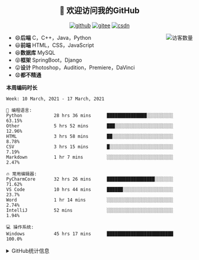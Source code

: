 <h2 align="center">👋 欢迎访问我的GitHub</h2>
<p align="center">
  <a href="https://github.com/eternidad33"><img src="https://img.shields.io/badge/GitHub-ff79c6" alt="github"></a>
  <a href="https://gitee.com/eternidad33"><img src="https://img.shields.io/badge/Gitee-fe7300" alt="gitee"></a>
  <a href="https://blog.csdn.net/qq_42907802"><img src="https://img.shields.io/badge/CSDN-cf000e" alt="csdn"></a>
</p>

<img align='right' src="https://profile-counter.glitch.me/eternidad33/count.svg" alt="访客数量"/>

- 😄**后端** C，C++，Java，Python
- 😃**前端** HTML，CSS，JavaScript
- 😆**数据库** MySQL
- 😝**框架** SpringBoot，Django
- 😛**设计** Photoshop，Audition，Premiere，DaVinci
- 😧**都不精通**

**本周编码时长**

<!--START_SECTION:waka-->
```text
Week: 10 March, 2021 - 17 March, 2021

💬 编程语言: 
Python            28 hrs 36 mins      ███████████████░░░░░░░░░░   63.15% 
Other             5 hrs 52 mins       ███░░░░░░░░░░░░░░░░░░░░░░   12.96% 
HTML              3 hrs 58 mins       ██░░░░░░░░░░░░░░░░░░░░░░░   8.78% 
CSV               3 hrs 15 mins       █░░░░░░░░░░░░░░░░░░░░░░░░   7.19% 
Markdown          1 hr 7 mins         ░░░░░░░░░░░░░░░░░░░░░░░░░   2.47%

🔥 常用编辑器: 
PyCharmCore       32 hrs 26 mins      ██████████████████░░░░░░░   71.62% 
VS Code           10 hrs 44 mins      ██████░░░░░░░░░░░░░░░░░░░   23.7% 
Word              1 hr 14 mins        ░░░░░░░░░░░░░░░░░░░░░░░░░   2.74% 
IntelliJ          52 mins             ░░░░░░░░░░░░░░░░░░░░░░░░░   1.94%

💻 操作系统: 
Windows           45 hrs 17 mins      █████████████████████████   100.0%

```


<!--END_SECTION:waka-->




<details>
<summary>GitHub统计信息</summary>

<br/>

> 动态太少，不好意思展示
> 
> 下面的GitHub统计信息是来自于[github-readme-stats](https://github.com/anuraghazra/github-readme-stats)项目，里边有[中文文档](https://github.com/anuraghazra/github-readme-stats/blob/master/readme_cn.md)

<a href="https://github.com/eternidad33/eternidad33">
  <img align="center" src="https://github-readme-stats.anuraghazra1.vercel.app/api?username=eternidad33&show_icons=true" />
</a>
<br/>

---

*近期更新的仓库*

<a href="https://github.com/eternidad33/eternidad33">
  <img align="center" src="https://github-readme-stats.anuraghazra1.vercel.app/api/pin/?username=eternidad33&repo=eternidad33" />
</a>    
<a href="https://gitee.com/eternidad33/leetcode">
  <img align="center" src="https://github-readme-stats.anuraghazra1.vercel.app/api/pin/?username=eternidad33&repo=leetcode" />
</a>

<br/>

<br/>

[![eternidad33's contribution graph as a Game of Life](https://github4life.herokuapp.com/eternidad33.gif)](https://github4life.herokuapp.com/eternidad33)

</details>


